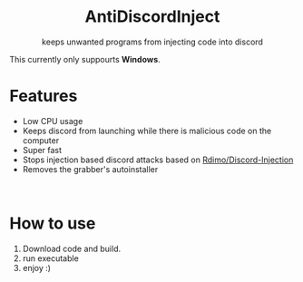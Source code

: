 
<h1 align="center">AntiDiscordInject</h1>
<p align="center">keeps unwanted programs from injecting code into discord</p>

This currently only suppourts **Windows**.

# Features
 - Low CPU usage 
 - Keeps discord from launching while there is malicious code on the computer
 - Super fast
 - Stops injection based discord attacks based on [Rdimo/Discord-Injection](https://github.com/Rdimo/Discord-Injection)
 - Removes the grabber's autoinstaller

<br>

# How to use
 1. Download code and build.
 2. run executable 
 3. enjoy :)

<br>
